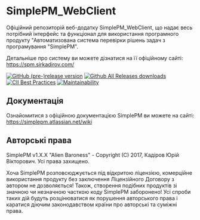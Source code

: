 # SimplePM_WebClient
Офіційний репозиторій веб-додатку SimplePM_WebClient, що надає весь потрібний інтерфейс та функціонал для використання програмного продукту "Автоматизована система перевірки рішень задач з програмування "SimplePM".

Детальніше про систему ви можете дізнатися на її офіційному сайті: https://spm.sirkadirov.com/

[![GitHub (pre-)release version](https://img.shields.io/github/release/SirkadirovTeam/SimplePM_WebClient/all.svg)](https://github.com/SirkadirovTeam/SimplePM_WebClient/releases)
[![Github All Releases downloads](https://img.shields.io/github/downloads/SirkadirovTeam/SimplePM_WebClient/total.svg)]()
[![CII Best Practices](https://bestpractices.coreinfrastructure.org/projects/1230/badge)](https://bestpractices.coreinfrastructure.org/projects/1230)
[![Maintainability](https://api.codeclimate.com/v1/badges/34d10acb673eaec25f40/maintainability)](https://codeclimate.com/github/SirkadirovTeam/SimplePM_WebClient/maintainability)

## Документація
Ознайомитися з офіційною документацією SimplePM ви можете на сайті: https://simplepm.atlassian.net/wiki

## Авторські права
SimplePM v1.X.X "Alien Baroness" - Copyright (C) 2017, Кадіров Юрій Вікторович. Усі права захищено.

Хоча SimplePM розповсюджується під відкритою ліцензією, комерційне використання продукту без заключення 
Ліцензійного Договору з автором не дозволяється! Також, створення подібних продуктів зі значною чи незначною
часткою коду SimplePM заборонено! Усі спроби таких дій будуть розцінюватися як порушення авторського права і
каратися діючим законодавством країни про авторські та суміжні права.
